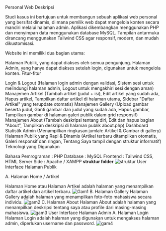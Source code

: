 Personal Web
Deskripsi

Studi kasus ini bertujuan untuk membangun sebuah aplikasi web personal yang bersifat dinamis, di mana pemilik web dapat mengelola konten secara mandiri melalui halaman admin. Aplikasi dikembangkan menggunakan PHP dan menyimpan data menggunakan database MySQL. Tampilan antarmuka dirancang menggunakan Tailwind CSS agar responsif, modern, dan mudah dikustomisasi.

Website ini memiliki dua bagian utama:

Halaman Publik, yang dapat diakses oleh semua pengunjung.
Halaman Admin, yang hanya dapat diakses setelah login, digunakan untuk mengelola konten.
Fitur-fitur

Login & Logout (Halaman login admin dengan validasi, Sistem sesi untuk melindungi halaman admin, Logout untuk mengakhiri sesi dengan aman)
Manajemen Artikel (Tambah artikel (judul + isi), Edit artikel yang sudah ada, Hapus artikel, Tampilkan daftar artikel di halaman utama, Sidebar "Daftar Artikel" yang terupdate otomatis)
Manajemen Gallery (Upload gambar beserta judul, Ganti gambar dan judul yang sudah ada, Hapus gambar, Tampilkan gambar di halaman galeri publik dalam grid responsif)
Manajemen About (Tambah deskripsi tentang diri, Edit dan hapus bagian “About”, Tampilkan deskripsi di halaman publik about.php)
Dashboard Statistik Admin (Menampilkan ringkasan jumlah: Artikel & Gambar di gallery)
Halaman Publik yang Rapi & Dinamis (Artikel terbaru ditampilkan otomatis, Galeri responsif dan ringan, Tentang Saya tampil dengan struktur informatif)
Teknologi yang Digunakan

Bahasa Pemrograman : PHP
Database : MySQL
Frontend : Tailwind CSS, HTML
Server Side : Apache / XAMPP
**struktur folder**
![struktur](https://github.com/user-attachments/assets/2e8eaf73-d816-4eec-a4ed-f4d72d7da764)
User Interface Halaman Publik

A. Halaman Home / Artikel

Halaman Home atau Halaman Artikel adalah halaman yang menampilkan daftar artikel dan artikel terbaru.
![Gam1](https://github.com/user-attachments/assets/693f19c2-2ce5-451b-a77a-ae5282695229)
B. Halaman Gallery
Halaman Gallery adalah halaman yang menampilkan foto-foto mahasiswa secara individu.
![gam2](https://github.com/user-attachments/assets/48e2df34-b42f-4523-be96-8b299d6d61f7)
C. Halaman About
Halaman About adalah halaman yang menampilkan deskripsi tentang saya atau profile dari masing-masing mahasiswa.
![gam3](https://github.com/user-attachments/assets/31b01e2e-7a53-43db-bf29-74b10a82eed7)
User Interface Halaman Admin
A. Halaman Login
Halaman Login adalah halaman yang digunakan untuk mengakses halaman admin, diperlukan username dan password.
![gam4](https://github.com/user-attachments/assets/372446ad-9f56-45c5-8e8d-dde5ab7ba7a3)
